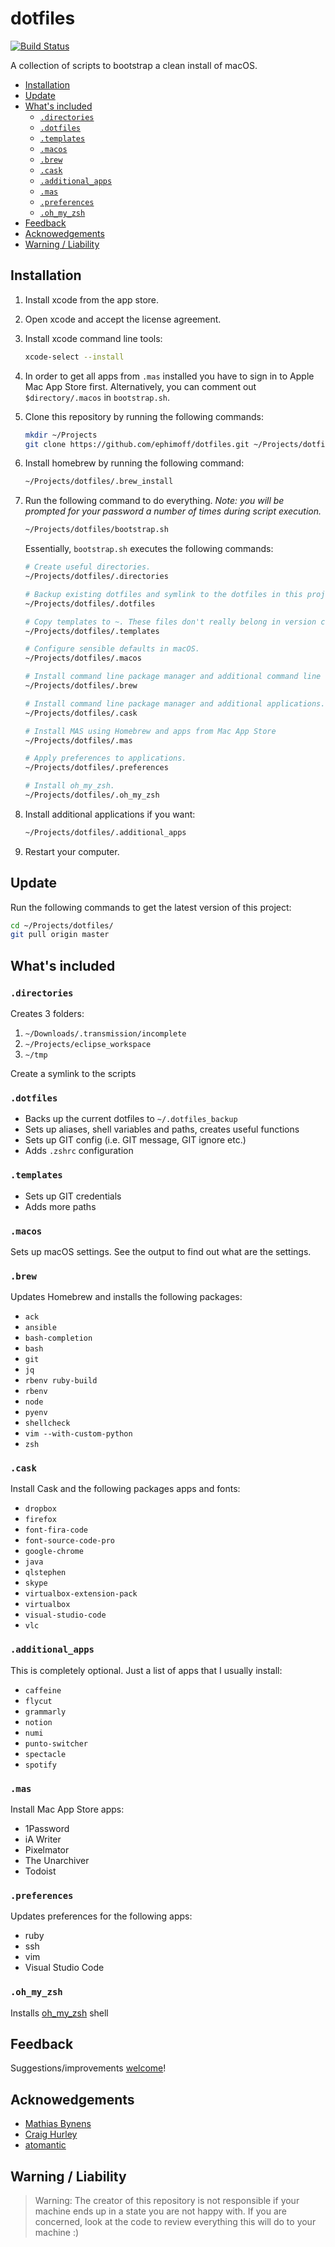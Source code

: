 # dotfiles

[![Build Status](https://travis-ci.org/ephimoff/dotfiles.svg?branch=master)](https://travis-ci.org/ephimoff/dotfiles)

A collection of scripts to bootstrap a clean install of macOS.

<!-- TOC -->

- [Installation](#installation)
- [Update](#update)
- [What's included](#whats-included)
    - [`.directories`](#directories)
    - [`.dotfiles`](#dotfiles)
    - [`.templates`](#templates)
    - [`.macos`](#macos)
    - [`.brew`](#brew)
    - [`.cask`](#cask)
    - [`.additional_apps`](#additional_apps)
    - [`.mas`](#mas)
    - [`.preferences`](#preferences)
    - [`.oh_my_zsh`](#oh_my_zsh)
- [Feedback](#feedback)
- [Acknowedgements](#acknowedgements)
- [Warning / Liability](#warning--liability)

<!-- /TOC -->

## Installation

1. Install xcode from the app store.

1. Open xcode and accept the license agreement.

1. Install xcode command line tools:

    ```sh
    xcode-select --install
    ```

1. In order to get all apps from `.mas` installed you have to sign in to Apple Mac App Store first. Alternatively, you can comment out `$directory/.macos` in `bootstrap.sh`.

1. Clone this repository by running the following commands:

    ```sh
    mkdir ~/Projects
    git clone https://github.com/ephimoff/dotfiles.git ~/Projects/dotfiles
    ```

1. Install homebrew by running the following command:

    ```sh
    ~/Projects/dotfiles/.brew_install
    ```

1. Run the following command to do everything.  _Note: you will be prompted for your password a number of times during script execution._

    ```sh
    ~/Projects/dotfiles/bootstrap.sh
    ```

    Essentially, `bootstrap.sh` executes the following commands:

    ```sh
    # Create useful directories.
    ~/Projects/dotfiles/.directories

    # Backup existing dotfiles and symlink to the dotfiles in this project.
    ~/Projects/dotfiles/.dotfiles

    # Copy templates to ~. These files don't really belong in version control, hence they are not symlinked.
    ~/Projects/dotfiles/.templates

    # Configure sensible defaults in macOS.
    ~/Projects/dotfiles/.macos

    # Install command line package manager and additional command line tools.
    ~/Projects/dotfiles/.brew

    # Install command line package manager and additional applications.
    ~/Projects/dotfiles/.cask

    # Install MAS using Homebrew and apps from Mac App Store
    ~/Projects/dotfiles/.mas

    # Apply preferences to applications.
    ~/Projects/dotfiles/.preferences

    # Install oh_my_zsh.
    ~/Projects/dotfiles/.oh_my_zsh
    ```
1. Install additional applications if you want:

    ```sh
    ~/Projects/dotfiles/.additional_apps
    ```

1. Restart your computer.

## Update

Run the following commands to get the latest version of this project:

```sh
cd ~/Projects/dotfiles/
git pull origin master
```

## What's included

### `.directories`

Creates 3 folders:

1. `~/Downloads/.transmission/incomplete`
1. `~/Projects/eclipse_workspace`
1. `~/tmp`

Create a symlink to the scripts

### `.dotfiles`

* Backs up the current dotfiles to `~/.dotfiles_backup`
* Sets up aliases, shell variables and paths, creates useful functions
* Sets up GIT config (i.e. GIT message, GIT ignore etc.)
* Adds `.zshrc` configuration

### `.templates`

* Sets up GIT credentials
* Adds more paths

### `.macos`

Sets up macOS settings. See the output to find out what are the settings.

### `.brew`

Updates Homebrew and installs the following packages:

* `ack`
* `ansible`
* `bash-completion`
* `bash`
* `git`
* `jq`
* `rbenv ruby-build`
* `rbenv`
* `node`
* `pyenv`
* `shellcheck`
* `vim --with-custom-python`
* `zsh`

### `.cask`

Install Cask and the following packages apps and fonts:

* `dropbox`
* `firefox`
* `font-fira-code`
* `font-source-code-pro`
* `google-chrome`
* `java`
* `qlstephen`
* `skype`
* `virtualbox-extension-pack`
* `virtualbox`
* `visual-studio-code`
* `vlc`

### `.additional_apps`

This is completely optional. Just a list of apps that I usually install:

* `caffeine`
* `flycut`
* `grammarly`
* `notion`
* `numi`
* `punto-switcher`
* `spectacle`
* `spotify`

### `.mas`

Install Mac App Store apps:

* 1Password
* iA Writer
* Pixelmator
* The Unarchiver
* Todoist

### `.preferences`

Updates preferences for the following apps:

* ruby
* ssh
* vim
* Visual Studio Code

### `.oh_my_zsh`

Installs [oh_my_zsh](http://ohmyz.sh) shell

## Feedback

Suggestions/improvements [welcome](https://github.com/ephimoff/dotfiles/issues)!

## Acknowedgements

* [Mathias Bynens](https://github.com/mathiasbynens)
* [Craig Hurley](https://github.com/craighurley/dotfiles)
* [atomantic](https://github.com/atomantic/dotfiles)

## Warning / Liability

> Warning: The creator of this repository is not responsible if your machine ends up in a state you are not happy with. If you are concerned, look at the code to review everything this will do to your machine :)
